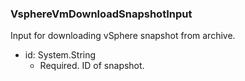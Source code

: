 ### VsphereVmDownloadSnapshotInput
Input for downloading vSphere snapshot from archive.

- id: System.String
  - Required. ID of snapshot.

